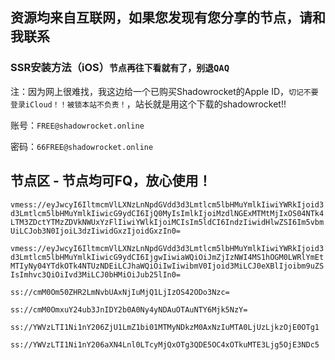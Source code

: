 ## 资源均来自互联网，如果您发现有您分享的节点，请和我联系
<h3>SSR安装方法（iOS）<code>节点再往下看就有了，别退QAQ</code></h3>
<p>
注：因为网上很难找，我这边给一个已购买Shadowrocket的Apple ID，<code>切记不要登录iCloud！！被锁本站不负责！</code>，站长就是用这个下载的shadowrocket!!
<p>账号：<code>FREE@shadowrocket.online</code>
<p>密码：<code>66FREE@shadowrocket.online</code>
<h2>节点区 - 节点均可FQ，放心使用！</h2>
<p>
<code>vmess://eyJwcyI6IltmcmVlLXNzLnNpdGVdd3d3Lmtlcm5lbHMuYmlkIiwiYWRkIjoid3d3Lmtlcm5lbHMuYmlkIiwicG9ydCI6IjQ0MyIsImlkIjoiMzdlNGExMTMtMjIxOS04NTk4LTM3ZDctYTMzZDVkNWUxYzFlIiwiYWlkIjoiMCIsIm5ldCI6IndzIiwidHlwZSI6Im5vbmUiLCJob3N0IjoiL3dzIiwidGxzIjoidGxzIn0=</code>
<p>
<code>vmess://eyJwcyI6IltmcmVlLXNzLnNpdGVdd3d3Lmtlcm5lbHMuYmlkIiwiYWRkIjoid3d3Lmtlcm5lbHMuYmlkIiwicG9ydCI6IjgwIiwiaWQiOiJmZjIzNWI4MS1hOGM0LWRlYmEtMTIyNy04YTdkOTk4NTUzNDEiLCJhaWQiOiIwIiwibmV0Ijoid3MiLCJ0eXBlIjoibm9uZSIsImhvc3QiOiIvd3MiLCJ0bHMiOiJub25lIn0=</code>
<p><code>ss://cmM0Om50ZHR2LmNvbUAxNjIuMjQ1LjIzOS42ODo3Nzc=</code>
<p>
<code>ss://cmM0OmxuY24ub3JnIDY2b0A0Ny4yNDAuOTAuNTY6Mjk5NzY=</code>
<p>
<code>ss://YWVzLTI1Ni1nY206ZjU1LmZ1bi01MTMyNDkzM0AxNzIuMTA0LjUzLjkzOjE0OTg1</code>
<p>
<code>ss://YWVzLTI1Ni1nY206aXN4Lnl0LTcyMjQxOTg3QDE5OC4xOTkuMTE3Ljg5OjE3NDc5</code>
<p>
